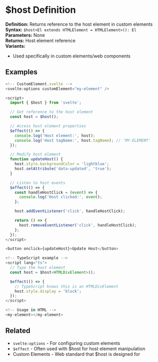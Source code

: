 # $host Definition

**Definition:** Returns reference to the host element in custom
elements  
**Syntax:** `$host<El extends HTMLElement = HTMLElement>(): El`  
**Parameters:** None  
**Returns:** Host element reference  
**Variants:**

- Used specifically in custom elements/web components

## Examples

```js
<!-- CustomElement.svelte -->
<svelte:options customElement="my-element" />

<script>
  import { $host } from 'svelte';

  // Get reference to the host element
  const host = $host();

  // Access host element properties
  $effect(() => {
    console.log('Host element:', host);
    console.log('Host tagName:', host.tagName); // 'MY-ELEMENT'
  });

  // Modify host element
  function updateHost() {
    host.style.backgroundColor = 'lightblue';
    host.setAttribute('data-updated', 'true');
  }

  // Listen to host events
  $effect(() => {
    const handleHostClick = (event) => {
      console.log('Host clicked:', event);
    };

    host.addEventListener('click', handleHostClick);

    return () => {
      host.removeEventListener('click', handleHostClick);
    };
  });
</script>

<button onclick={updateHost}>Update Host</button>

<!-- TypeScript example -->
<script lang="ts">
  // Type the host element
  const host = $host<HTMLDivElement>();

  $effect(() => {
    // TypeScript knows this is an HTMLDivElement
    host.style.display = 'block';
  });
</script>

<!-- Usage in HTML -->
<my-element></my-element>
```

## Related

- `svelte:options` - For configuring custom elements
- `$effect` - Often used with $host for host element manipulation
- Custom Elements - Web standard that $host is designed for
